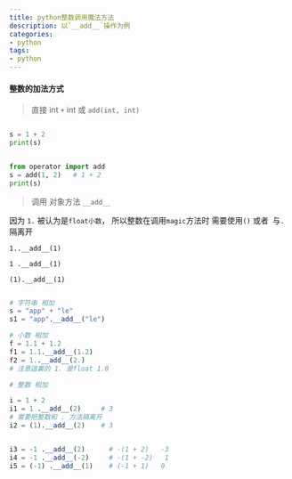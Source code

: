 ```yaml
---
title: python整数调用魔法方法                                              
description: 以`__add__`操作为例
categories:
- python
tags:
- python   
---
```



#### 整数的加法方式




> 直接 int `+` int 或 `add(int, int)`


```python

s = 1 + 2
print(s)


from operator import add
s = add(1, 2)   # 1 + 2
print(s)     

```


> 调用 对象方法 `__add__`


因为 `1.` 被认为是`float小数`， 所以整数在调用`magic`方法时 需要使用`()` 或者` `与`.` 隔离开


    1..__add__(1)
    
    1 .__add__(1)
    
    (1).__add__(1)




```python

# 字符串 相加
s = "app" + "le"
s1 = "app".__add__("le")

# 小数 相加
f = 1.1 + 1.2
f1 = 1.1.__add__(1.2)
f2 = 1..__add__(2.)
# 注意這裏的 1. 是float 1.0

# 整数 相加

i = 1 + 2
i1 = 1 .__add__(2)     # 3
# 需要把整数和 . 方法隔离开
i2 = (1).__add__(2)    # 3


i3 = -1 .__add__(2)      # -(1 + 2)   -3
i4 = -1 .__add__(-2)     # -(1 + -2)   1
i5 = (-1) .__add__(1)    # (-1 + 1)   0


```